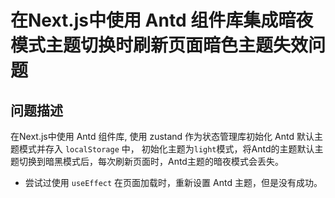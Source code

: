 # 在Next.js中使用 Antd 组件库集成暗夜模式主题切换时刷新页面暗色主题失效问题

## 问题描述

在Next.js中使用 Antd 组件库, 使用 zustand 作为状态管理库初始化 Antd 默认主题模式并存入 `localStorage` 中， 初始化主题为`light`模式，将Antd的主题默认主题切换到暗黑模式后，每次刷新页面时，Antd主题的暗夜模式会丢失。

- 尝试过使用 `useEffect` 在页面加载时，重新设置 Antd 主题，但是没有成功。

